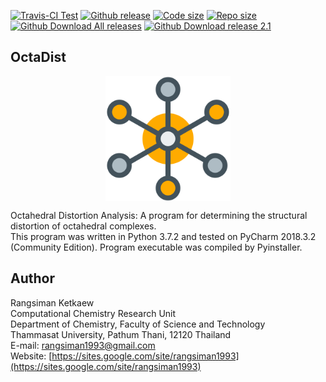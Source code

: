 [![Travis-CI Test](https://img.shields.io/travis/OctaDist/OctaDist/master.svg
)](https://travis-ci.org/OctaDist/OctaDist)
[![Github release](https://img.shields.io/github/release/rangsimanketkaew/octadist.svg
)](https://github.com/rangsimanketkaew/OctaDist/releases)
[![Code size](https://img.shields.io/github/languages/code-size/rangsimanketkaew/OctaDist.svg)](https://github.com/rangsimanketkaew/OctaDist)
[![Repo size](https://img.shields.io/github/repo-size/rangsimanketkaew/OctaDist.svg)](https://github.com/rangsimanketkaew/OctaDist)
[![Github Download All releases](https://img.shields.io/github/downloads/rangsimanketkaew/octadist/total.svg)](https://github.com/rangsimanketkaew/OctaDist/releases)
[![Github Download release 2.1](https://img.shields.io/github/downloads/rangsimanketkaew/OctaDist/v.2.1/total.svg
)](https://github.com/rangsimanketkaew/OctaDist/releases/tag/v.2.1)

## OctaDist

<p align="center">
   <img alt="molecule" src="images/molecule.png" align=middle width="200pt" />
<p/>

Octahedral Distortion Analysis: A program for determining the structural distortion of octahedral complexes. <br/>
This program was written in Python 3.7.2 and tested on PyCharm 2018.3.2 (Community Edition). Program executable was compiled by Pyinstaller.

## Author
Rangsiman Ketkaew<br/>
Computational Chemistry Research Unit <br/>
Department of Chemistry, Faculty of Science and Technology <br/>
Thammasat University, Pathum Thani, 12120 Thailand <br/>
E-mail: [rangsiman1993@gmail.com](rangsiman1993@gmail.com) <br/>
Website: [https://sites.google.com/site/rangsiman1993](https://sites.google.com/site/rangsiman1993)
